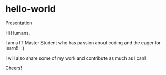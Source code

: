 # hello-world

Presentation


Hi Humans,

I am a IT Master Student who has passion about coding and the eager for learn!!! :)

I will also share some of my work and contribute as much as I can!

Cheers!

